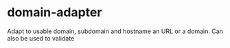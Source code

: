 # domain-adapter
Adapt to usable domain, subdomain and hostname an URL or a domain. Can also be used to validate
